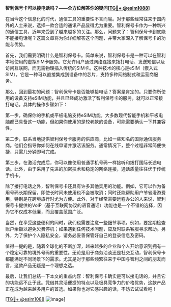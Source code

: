 **智利保号卡可以接电话吗？——全方位解答你的疑问[[TG💪+ @esim1088](https://t.me/s/esim1088)]**

在当今这个信息化的时代，通信工具的重要性不言而喻。对于那些经常往来于国内外的人士来说，选择一款合适的通讯产品显得尤为重要。智利保号卡作为一种新兴的通信工具，近年来受到了越来越多的关注。那么，问题来了：智利保号卡到底能不能接电话呢？这篇文章将为你详细解答这个问题，并带大家深入了解保号卡的功能与优势。

首先，我们需要明确什么是智利保号卡。简单来说，智利保号卡是一种可以在智利本地使用的虚拟SIM卡服务。它允许用户通过网络连接来拨打电话、发送短信以及访问互联网，而无需物理插入传统的SIM卡。这种技术的核心是eSIM（嵌入式SIM），它是一种可以直接集成到设备中的芯片，支持多种网络制式和运营商服务。

那么，回到最初的问题：智利保号卡是否能够接电话？答案是肯定的。只要你所使用的设备支持eSIM功能，并且已经成功激活了智利保号卡的服务，就可以正常接打电话。具体的操作步骤如下：

第一步，确保你的手机或平板电脑支持eSIM功能。大多数现代智能手机和平板电脑都已具备这一功能，但如果你使用的是较老款的设备，可能需要确认一下其兼容性。

第二步，联系当地提供智利保号卡服务的供应商，比如一些知名的国际通信服务商。他们会指导你如何在线申请并激活该服务。通常情况下，整个过程非常简便快捷，只需几分钟即可完成。

第三步，在激活完成后，你可以像使用普通手机号码一样接听和拨打国际长途电话。此外，由于采用了先进的加密技术和稳定的网络连接，通话质量往往优于传统手机卡。

除了接打电话之外，智利保号卡还具有许多其他实用的功能。例如，它可以作为备用号码长期保留，即使长时间未使用也不会被取消；同时还能帮助用户节省漫游费用，特别是在跨境旅行时尤为方便。此外，对于经常需要远程办公的人来说，智利保号卡提供的VoIP（基于互联网协议的语音通话）功能也是一个不错的选择，因为它不仅成本低廉，而且覆盖范围广泛。

当然，在享受这些便利的同时，我们也需要注意一些细节事项。例如，要定期检查账户余额以避免欠费停机；如果遇到任何技术问题，应及时联系客服寻求帮助。另外，为了保护个人隐私安全，请务必妥善保管好自己的登录信息及密码。

值得一提的是，随着全球化的不断加深，越来越多的企业和个人开始意识到拥有一个稳定可靠的境外号码的重要性。无论是用于商务洽谈还是社交互动，智利保号卡都能满足不同场景下的需求。尤其是对于那些频繁往来于中国与智利之间的朋友而言，这款产品无疑是一个理想之选。

最后，让我们总结一下本文的重点内容：智利保号卡确实是可以接电话的，并且它的功能远不止于此。凭借其灵活便捷的特点以及极具竞争力的价格优势，这款产品正在成为越来越多用户的首选。如果你也对它感兴趣的话，不妨去试试看吧！

[[TG💪+ @esim1088](https://t.me/s/esim1088) ![Image](https://i.postimg.cc/4NQfJmqS/Snipaste-2025-05-13-00-14-12.png)]